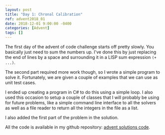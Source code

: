 ```yaml
---
layout: post
title: "Day 1: Chronal Calibration"
ref: advent2018_01
date: 2018-12-01 9:00:00 -0400
categories: [Advent]
tags: []
---
```

The first day of the advent of code challenge starts off pretty slowly. You basically just need to sum the numbers up. I've done this by just replacing the end of lines by a space and surrounding it in a LISP sum expression ```(+ ...)```.

The second part required more work though, so I wrote a simple program to solve it. Fortunately, we are given a couple of examples that we can use as unit test cases.

I ended up creating a program in C# to do this using a simple loop. I also used this occasion to setup a couple of classes that I will probably be using for future problems, like a simple command line interface to all the solvers as well as a file reader to return all the integers in the file as a list.

I also added the first part of the problem in the solution.

All the code is available in my github repository: [advent solutions code](https://github.com/lavoiecsh/lavoiecsh.github.io/tree/master/code/advent2018).